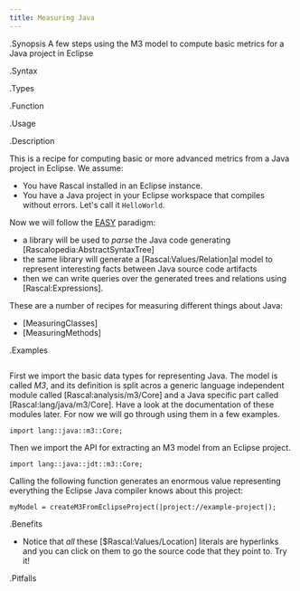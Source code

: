 ```yaml
---
title: Measuring Java
---
```


.Synopsis
A few steps using the M3 model to compute basic metrics for a Java project in Eclipse

.Syntax

.Types

.Function
       
.Usage

.Description


This is a recipe for computing basic or more advanced metrics from a Java project in Eclipse. We assume:

*  You have Rascal installed in an Eclipse instance.
*  You have a Java project in your Eclipse workspace that compiles without errors. Let's call it `HelloWorld`.


Now we will follow the [EASY]((EASY)) paradigm:

*  a library will be used to _parse_ the Java code generating [Rascalopedia:AbstractSyntaxTree]
*  the same library will generate a [Rascal:Values/Relation]al model to represent interesting facts between Java source code artifacts
*  then we can write queries over the generated trees and relations using [Rascal:Expressions].


These are a number of recipes for measuring different things about Java:

*  [MeasuringClasses]
*  [MeasuringMethods]

.Examples


```rascal-shell
```
First we import the basic data types for representing Java. The model is called _M3_, and its definition is split acros a generic
language independent module called [Rascal:analysis/m3/Core] and a Java specific part called [Rascal:lang/java/m3/Core]. Have a look at the documentation 
of these modules later. For now we will go through using them in a few examples.
```rascal-shell,continue
import lang::java::m3::Core;
```
Then we import the API for extracting an M3 model from an Eclipse project. 
```rascal-shell,continue
import lang::java::jdt::m3::Core;
```
Calling the following function generates an enormous value representing everything the Eclipse Java compiler knows about this project:
```rascal-shell,continue
myModel = createM3FromEclipseProject(|project://example-project|);
```

.Benefits

*  Notice that _all_ these [$Rascal:Values/Location] literals are hyperlinks and you can click on them to go the source code that they point to. Try it!

.Pitfalls

